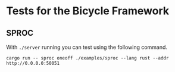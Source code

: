 # Tests for the Bicycle Framework

## SPROC

With `./server` running you can test using the following command.

```
cargo run -- sproc oneoff ./examples/sproc --lang rust --addr http://0.0.0.0:50051
```